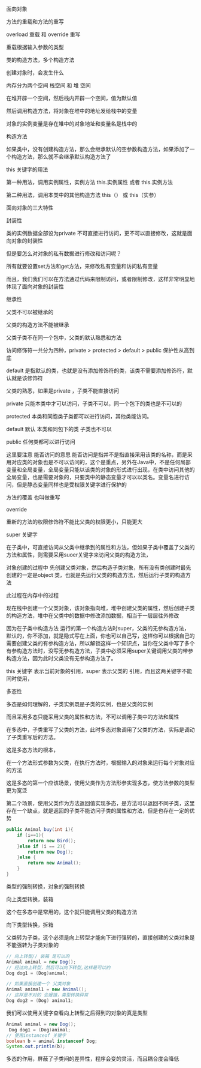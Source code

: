 面向对象 

方法的重载和方法的重写

overload 重载 和 override 重写 

重载根据输入参数的类型

类的构造方法，多个构造方法

创建对象时，会发生什么

内存分为两个空间 栈空间 和 堆 空间 

在堆开辟一个空间，然后栈内开辟一个空间，值为默认值

然后调用构造方法，将对象在堆中的地址发给栈中的变量

对象的实例变量是存在堆中的对象地址和变量名是栈中的

构造方法

如果类中，没有创建构造方法，那么会继承默认的空参数构造方法，如果添加了一个构造方法，那么就不会继承默认构造方法了

this 关键字的用法

第一种用法，调用实例属性，实例方法  this.实例属性 或者 this.实例方法

第二种用法，调用本类中的其他构造方法    this（） 或 this（实参）

面向对象的三大特性

封装性

类的实例数据全部设为private 不可直接进行访问，更不可以直接修改，这就是面向对象的封装性

但是要怎么对对象的私有数据进行修改和访问呢？

所有就要设置set方法和get方法，来修改私有变量和访问私有变量

而且，我们我们可以在方法通过代码来限制访问，或者限制修改，这样非常明显地体现了面向对象的封装性



继承性

父类不可以被继承的

父类的构造方法不能被继承

父类子类不在同一个包中，父类的默认熟悉和方法

访问修饰符一共分为四种，private > protected > default > public 保护性从高到底 

default 是指默认的类，也就是没有添加修饰符的类，该类不需要添加修饰符，默认就是该修饰符

父类的熟悉，如果是private ，子类不能直接访问

private 只能本类中才可以访问，子类不可以，同一个包下的类也是不可以的

protected 本类和同胞类子类都可以进行访问，其他类能访问。

default 默认 本类和同包下的类 子类也不可以

public 任何类都可以进行访问

这里要注意 能否访问的意思 能否访问是指并不是指直接采用该类的名称，而是采用对应类的对象也是不可以访问的，这个是重点，另外在Java中，不是任何局部变量和全局变量，全局变量只能以该类的对象的形式进行出现，在类中访问其他的全局变量，也是需要对象的，只要类中的静态变量才可以以类名。变量名进行访问，但是静态变量同样也是受权限关键字进行保护的



方法的覆盖 也叫做重写

override 

重新的方法的权限修饰符不能比父类的权限更小，只能更大



super 关键字

在子类中，可直接访问从父类中继承到的属性和方法，但如果子类中覆盖了父类的方法和属性，则需要采用suoer关键字来访问父类的构造方法，



对象创建的过程中 先创建父类对象，然后构造子类对象，所有没有类创建时最先创建的一定是object 类，也就是先运行父类的构造方法，然后运行子类的构造方法

此过程在内存中的过程

现在栈中创建一个父类对象，该对象指向堆，堆中创建父类的属性，然后创建子类的构造方法，堆中在父类中的数据中修改添加数据，相当于一层层往外修改

因为在子类中构造方法 运行的第一个构造方法时super，父类的无参构造方法， 默认的，你不添加，就是隐式写在上面，你也可以自己写，这样你可以根据自己的需要创建父类的有参构造方法，所以解锁这样一个知识点，当你在父类中写了多个有参构造方法时，没写无参构造方法，子类中必须采用super关键调用父类的带参构造方法，因为此时父类没有无参构造方法了。

this 关键字 表示当前对象的引用，super 表示父类的 引用，而且这两关键字不能同时使用，



多态性



多态是如何理解的，子类实例既是子类的实例，也是父类的实例

而且采用多态只能采用父类的属性和方法，不可以调用子类中的方法和属性

在多态中，子类重写了父类的方法，此时多态对象调用了父类的方法，实际是调动了子类重写后的方法。

这是多态方法的根本，

在一个方法形式参数为父类，在执行方法时，根据输入的对象来运行每个对象对应的方法

这是多态的第一个应该场景，使用父类作为方法形参实现多态，使方法参数的类型更为宽泛

第二个场景，使用父类作为方法返回值实现多态，是方法可以返回不同子类，这里存在一个缺点，就是返回的子类不能访问子类的属性和方法，但是也存在一定的优势

```java
public Animal buy(int i){
    if (i==1){
        return new Bird();
    }else if (i == 2){
        return new Dog();
    }else {
        return new Animal();
    }
}
```



类型的强制转换，对象的强制转换

向上类型转换，装箱

这个在多态中是常用的，这个就只能调用父类的构造方法 

向下类型转换，拆箱

父类转为子类，这个必须是向上转型才能向下进行强转的，直接创建的父类对象是不能强转为子类对象的

```java
// 向上转型// 装箱 是可以的
Animal animal = new Dog();
// 经过向上转型，然后可以向下转型,这样是可以的
Dog dog1 = (Dog)animal;

// 如果直接创建一个 父类对象
Animal animal1 = new Animal();
// 这样是不对的 会报错，类型转换异常
Dog dog2 = (Dog) animal1;
```



我们可以使用关键字查看向上转型之后得到的对象的真是类型

```java
Animal animal = new Dog();
 Dog dog1 = (Dog)animal;
// 使用instanceof 关键字
boolean b = animal instanceof Dog;
System.out.println(b);
```

多态的作用，屏蔽了子类间的差异性，程序会变的灵活，而且耦合度会降低
